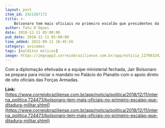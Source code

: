 ```yaml
---
layout: post
item_id: 2421167172
title: >-
    Bolsonaro tem mais oficiais no primeiro escalão que presidentes da ditadura
author: Tatu D'Oquei
date: 2018-12-11 05:00:00
pub_date: 2018-12-11 05:00:00
time_added: 2022-09-11 10:45:56
category: avisamos
tags: [malditos milicos]
image: https://imgsapp2.correiobraziliense.com.br/app/noticia_127983242361/2018/12/11/724473/20181210224146536407i.jpg
---
```


Com a diplomação efetivada e a equipe ministerial fechada, Jair Bolsonaro se prepara para iniciar o mandato no Palácio do Planalto com o apoio direto de oito oficiais das Forças Armadas.

**Link:** [https://www.correiobraziliense.com.br/app/noticia/politica/2018/12/11/interna_politica,724473/bolsonaro-tem-mais-oficiais-no-primeiro-escalao-que-ditadura-militar.shtml](https://www.correiobraziliense.com.br/app/noticia/politica/2018/12/11/interna_politica,724473/bolsonaro-tem-mais-oficiais-no-primeiro-escalao-que-ditadura-militar.shtml)

